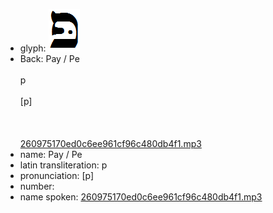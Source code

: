 - glyph: ![3bc328c5129609417a626667a5cb4311.png](17.png)
- Back: Pay / Pe<br /><br />p<br /><br />[p]<br /><br /><br /><br />[260975170ed0c6ee961cf96c480db4f1.mp3](74.mp3)
- name: Pay / Pe<br />
- latin transliteration: p<br />
- pronunciation: [p]<br />
- number: 
- name spoken: [260975170ed0c6ee961cf96c480db4f1.mp3](74.mp3)